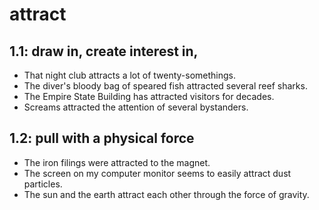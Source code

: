 # attract
## 1.1: draw in, create interest in,

  *  That night club attracts a lot of twenty-somethings.
  *  The diver's bloody bag of speared fish attracted several reef sharks.
  *  The Empire State Building has attracted visitors for decades.
  *  Screams attracted the attention of several bystanders.

## 1.2: pull with a physical force

  *  The iron filings were attracted to the magnet.
  *  The screen on my computer monitor seems to easily attract dust particles.
  *  The sun and the earth attract each other through the force of gravity.
